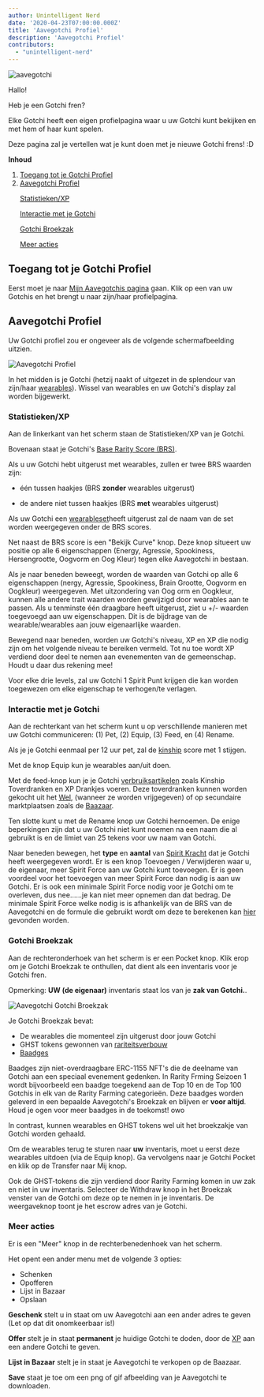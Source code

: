 ```yaml
---
author: Unintelligent Nerd
date: '2020-04-23T07:00:00.000Z'
title: 'Aavegotchi Profiel'
description: 'Aavegotchi Profiel'
contributors:
  - "unintelligent-nerd"
---
```


<div class="headerImageContainer">
<img class="headerImage" src="/aavegotchi-profile/aavegotchi.png" alt="aavegotchi" />
<p class="headerImageText">Hallo!</p>
</div>

Heb je een Gotchi fren?

Elke Gotchi heeft een eigen profielpagina waar u uw Gotchi kunt bekijken en met hem of haar kunt spelen.

Deze pagina zal je vertellen wat je kunt doen met je nieuwe Gotchi frens! :D

<div class="contentsBox">

**Inhoud**

<ol>
<li><a href=#accessing-your-gotchi-profile>Toegang tot je Gotchi Profiel</a></li>
<li><a href=#gotchi-profile>Aavegotchi Profiel</a></li>
<p><a href=#stats-xp>Statistieken/XP</a></p>
<p><a href=#interact-with-your-gotchi>Interactie met je Gotchi</a></p>
<p><a href=#gotchi-pocket>Gotchi Broekzak</a></p>
<p><a href=#more-actions>Meer acties</a></p>
</ol>

</div>

## Toegang tot je Gotchi Profiel

Eerst moet je naar [Mijn Aavegotchis pagina](https://aavegotchi.com/aavegotchis) gaan. Klik op een van uw Gotchis en het brengt u naar zijn/haar profielpagina.

## Aavegotchi Profiel

Uw Gotchi profiel zou er ongeveer als de volgende schermafbeelding uitzien.

<img class = "bodyImage" src = "/aavegotchi-profile/aavegotchi-profile.png" alt = "Aavegotchi Profiel" />

In het midden is je Gotchi (hetzij naakt of uitgezet in de splendour van zijn/haar [wearables](/wearables)). Wissel van wearables en uw Gotchi's display zal worden bijgewerkt.

### Statistieken/XP

Aan de linkerkant van het scherm staan de Statistieken/XP van je Gotchi.

Bovenaan staat je Gotchi's [Base Rarity Score (BRS)](/rarity-farming#base-rarity-score).

Als u uw Gotchi hebt uitgerust met wearables, zullen er twee BRS waarden zijn:

* één tussen haakjes (BRS **zonder** wearables uitgerust)

* de andere niet tussen haakjes (BRS **met** wearables uitgerust)

Als uw Gotchi een [wearableset](/sets)heeft uitgerust zal de naam van de set worden weergegeven onder de BRS scores.

Net naast de BRS score is een "Bekijk Curve" knop. Deze knop situeert uw positie op alle 6 eigenschappen (Energy, Agressie, Spookiness, Hersengrootte, Oogvorm en Oog Kleur) tegen elke Aavegotchi in bestaan.

Als je naar beneden beweegt, worden de waarden van Gotchi op alle 6 eigenschappen (nergy, Agressie, Spookiness, Brain Grootte, Oogvorm en Oogkleur) weergegeven. Met uitzondering van Oog orm en Oogkleur, kunnen alle andere trait waarden worden gewijzigd door wearables aan te passen. Als u tenminste één draagbare heeft uitgerust, ziet u +/- waarden toegevoegd aan uw eigenschappen. Dit is de bijdrage van de wearable/wearables aan jouw eigenaarlijke waarden.

Bewegend naar beneden, worden uw Gotchi's niveau, XP en XP die nodig zijn om het volgende niveau te bereiken vermeld. Tot nu toe wordt XP verdiend door deel te nemen aan evenementen van de gemeenschap. Houdt u daar dus rekening mee!

Voor elke drie levels, zal uw Gotchi 1 Spirit Punt krijgen die kan worden toegewezen om elke eigenschap te verhogen/te verlagen.

### Interactie met je Gotchi

Aan de rechterkant van het scherm kunt u op verschillende manieren met uw Gotchi communiceren: (1) Pet, (2) Equip, (3) Feed, en (4) Rename.

Als je je Gotchi eenmaal per 12 uur pet, zal de [kinship](/traits#kinship) score met 1 stijgen.

Met de knop Equip kun je wearables aan/uit doen.

Met de feed-knop kun je je Gotchi [verbruiksartikelen](/wearables#consumables) zoals Kinship Toverdranken en XP Drankjes voeren. Deze toverdranken kunnen worden gekocht uit het [Wel,](/maall) (wanneer ze worden vrijgegeven) of op secundaire marktplaatsen zoals de [Baazaar](/baazaar).

Ten slotte kunt u met de Rename knop uw Gotchi hernoemen. De enige beperkingen zijn dat u uw Gotchi niet kunt noemen na een naam die al gebruikt is en de limiet van 25 tekens voor uw naam van Gotchi.

Naar beneden bewegen, het **type** en **aantal** van [Spirit Kracht](/glossary#spirit-force) dat je Gotchi heeft weergegeven wordt. Er is een knop Toevoegen / Verwijderen waar u, de eigenaar, meer Spirit Force aan uw Gotchi kunt toevoegen. Er is geen voordeel voor het toevoegen van meer Spirit Force dan nodig is aan uw Gotchi. Er is ook een minimale Spirit Force nodig voor je Gotchi om te overleven, dus nee......je kan niet meer opnemen dan dat bedrag. De minimale Spirit Force welke nodig is is afhankelijk van de BRS van de Aavegotchi en de formule die gebruikt wordt om deze te berekenen kan [hier](/portals#claiming-an-aavegotchi) gevonden worden.

### Gotchi Broekzak

Aan de rechteronderhoek van het scherm is er een Pocket knop. Klik erop om je Gotchi Broekzak te onthullen, dat dient als een inventaris voor je Gotchi fren.

Opmerking: **UW (de eigenaar)** inventaris staat los van je **zak van Gotchi.**.

<img class = "bodyImage" src = "/aavegotchi-profile/aavegotchi-gotchi-pocket.png" alt = "Aavegotchi Gotchi Broekzak" />

Je Gotchi Broekzak bevat:

* De wearables die momenteel zijn uitgerust door jouw Gotchi
* GHST tokens gewonnen van [rariteitsverbouw](/rarity-farming)
* [Baadges](/baadge)

Baadges zijn niet-overdraagbare ERC-1155 NFT's die de deelname van Gotchi aan een speciaal evenement gedenken. In Rarity Frming Seizoen 1 wordt bijvoorbeeld een baadge toegekend aan de Top 10 en de Top 100 Gotchis in elk van de Rarity Farming categorieën. Deze baadges worden geleverd in een bepaalde Aavegotchi's Broekzak en blijven er **voor altijd**. Houd je ogen voor meer baadges in de toekomst! owo

In contrast, kunnen wearables en GHST tokens wel uit het broekzakje van Gotchi worden gehaald.

Om de wearables terug te sturen naar **uw** inventaris, moet u eerst deze wearables uitdoen (via de Equip knop). Ga vervolgens naar je Gotchi Pocket en klik op de Transfer naar Mij knop.

Ook de GHST-tokens die zijn verdiend door Rarity Farming komen in uw zak en niet in uw inventaris. Selecteer de Withdraw knop in het Broekzak venster van de Gotchi om deze op te nemen in je inventaris. De weergaveknop toont je het escrow adres van je Gotchi.

### Meer acties

Er is een "Meer" knop in de rechterbenedenhoek van het scherm.

Het opent een ander menu met de volgende 3 opties:

* Schenken
* Opofferen
* Lijst in Bazaar
* Opslaan

**Geschenk** stelt u in staat om uw Aavegotchi aan een ander adres te geven (Let op dat dit onomkeerbaar is!)

**Offer** stelt je in staat **permanent** je huidige Gotchi te doden, door de [XP](/traits#experience) aan een andere Gotchi te geven.

**Lijst in Bazaar** stelt je in staat je Aavegotchi te verkopen op de Baazaar.

**Save** staat je toe om een png of gif afbeelding van je Aavegotchi te downloaden.